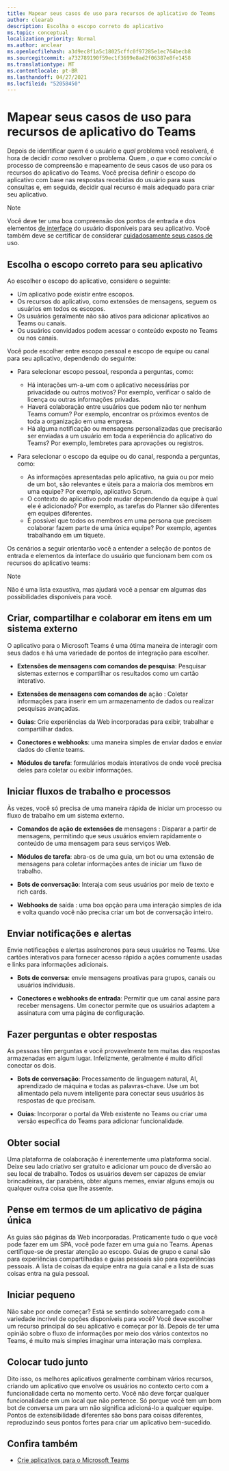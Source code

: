 ```yaml
---
title: Mapear seus casos de uso para recursos de aplicativo do Teams
author: clearab
description: Escolha o escopo correto do aplicativo
ms.topic: conceptual
localization_priority: Normal
ms.author: anclear
ms.openlocfilehash: a3d9ec8f1a5c18025cffc0f97285e1ec764becb8
ms.sourcegitcommit: a732789190f59ec1f3699e8ad2f06387e8fe1458
ms.translationtype: MT
ms.contentlocale: pt-BR
ms.lasthandoff: 04/27/2021
ms.locfileid: "52058450"
---
```

# <a name="map-your-use-cases-to-teams-app-capabilities"></a>Mapear seus casos de uso para recursos de aplicativo do Teams

Depois de identificar *quem* é o usuário e *qual* problema você resolverá, é hora de decidir *como* resolver o problema. Quem , *o que* e como *conclui* o processo de compreensão e mapeamento de seus casos de uso para os recursos do aplicativo do Teams. Você precisa definir o escopo do aplicativo com base nas respostas recebidas do usuário para suas consultas e, em seguida, decidir qual recurso é mais adequado para criar seu aplicativo.

> [!NOTE]
> Você deve ter uma boa compreensão dos pontos de entrada e dos elementos [de interface](../../concepts/extensibility-points.md) do usuário disponíveis para seu aplicativo. Você também deve se certificar de considerar [cuidadosamente seus casos de](../../concepts/design/understand-use-cases.md) uso.

## <a name="choose-the-correct-scope-for-your-app"></a>Escolha o escopo correto para seu aplicativo

Ao escolher o escopo do aplicativo, considere o seguinte:

* Um aplicativo pode existir entre escopos.
* Os recursos do aplicativo, como extensões de mensagens, seguem os usuários em todos os escopos.
* Os usuários geralmente não são ativos para adicionar aplicativos ao Teams ou canais.
* Os usuários convidados podem acessar o conteúdo exposto no Teams ou nos canais.

Você pode escolher entre escopo pessoal e escopo de equipe ou canal para seu aplicativo, dependendo do seguinte:

* Para selecionar escopo pessoal, responda a perguntas, como:
  * Há interações um-a-um com o aplicativo necessárias por privacidade ou outros motivos? Por exemplo, verificar o saldo de licença ou outras informações privadas.
  * Haverá colaboração entre usuários que podem não ter nenhum Teams comum? Por exemplo, encontrar os próximos eventos de toda a organização em uma empresa.
  * Há alguma notificação ou mensagens personalizadas que precisarão ser enviadas a um usuário em toda a experiência do aplicativo do Teams? Por exemplo, lembretes para aprovações ou registros.

* Para selecionar o escopo da equipe ou do canal, responda a perguntas, como: 
  * As informações apresentadas pelo aplicativo, na guia ou por meio de um bot, são relevantes e úteis para a maioria dos membros em uma equipe? Por exemplo, aplicativo Scrum.
  * O contexto do aplicativo pode mudar dependendo da equipe à qual ele é adicionado? Por exemplo, as tarefas do Planner são diferentes em equipes diferentes. 
  * É possível que todos os membros em uma persona que precisem colaborar fazem parte de uma única equipe? Por exemplo, agentes trabalhando em um tíquete.

Os cenários a seguir orientarão você a entender a seleção de pontos de entrada e elementos da interface do usuário que funcionam bem com os recursos do aplicativo teams:

> [!NOTE]
> Não é uma lista exaustiva, mas ajudará você a pensar em algumas das possibilidades disponíveis para você.

## <a name="create-share-and-collaborate-on-items-in-an-external-system"></a>Criar, compartilhar e colaborar em itens em um sistema externo

O aplicativo para o Microsoft Teams é uma ótima maneira de interagir com seus dados e há uma variedade de pontos de integração para escolher.

* **Extensões de mensagens com comandos de pesquisa**: Pesquisar sistemas externos e compartilhar os resultados como um cartão interativo.

* **Extensões de mensagens com comandos de** ação : Coletar informações para inserir em um armazenamento de dados ou realizar pesquisas avançadas.

* **Guias**: Crie experiências da Web incorporadas para exibir, trabalhar e compartilhar dados.

* **Conectores e webhooks**: uma maneira simples de enviar dados e enviar dados do cliente teams.

* **Módulos de tarefa**: formulários modais interativos de onde você precisa deles para coletar ou exibir informações.

## <a name="initiate-workflows-and-processes"></a>Iniciar fluxos de trabalho e processos

Às vezes, você só precisa de uma maneira rápida de iniciar um processo ou fluxo de trabalho em um sistema externo.

* **Comandos de ação de extensões de** mensagens : Disparar a partir de mensagens, permitindo que seus usuários enviem rapidamente o conteúdo de uma mensagem para seus serviços Web.

* **Módulos de tarefa**: abra-os de uma guia, um bot ou uma extensão de mensagens para coletar informações antes de iniciar um fluxo de trabalho.

* **Bots de conversação**: Interaja com seus usuários por meio de texto e rich cards.

* **Webhooks de** saída : uma boa opção para uma interação simples de ida e volta quando você não precisa criar um bot de conversação inteiro.

## <a name="send-notifications-and-alerts"></a>Enviar notificações e alertas

Envie notificações e alertas assíncronos para seus usuários no Teams. Use cartões interativos para fornecer acesso rápido a ações comumente usadas e links para informações adicionais.

* **Bots de conversa:** envie mensagens proativas para grupos, canais ou usuários individuais.

* **Conectores e webhooks de entrada**: Permitir que um canal assine para receber mensagens. Um conector permite que os usuários adaptem a assinatura com uma página de configuração.

## <a name="ask-questions-and-get-answers"></a>Fazer perguntas e obter respostas

As pessoas têm perguntas e você provavelmente tem muitas das respostas armazenadas em algum lugar. Infelizmente, geralmente é muito difícil conectar os dois.

* **Bots de conversação**: Processamento de linguagem natural, AI, aprendizado de máquina e todas as palavras-chave. Use um bot alimentado pela nuvem inteligente para conectar seus usuários às respostas de que precisam.

* **Guias**: Incorporar o portal da Web existente no Teams ou criar uma versão específica do Teams para adicionar funcionalidade.

## <a name="get-social"></a>Obter social

Uma plataforma de colaboração é inerentemente uma plataforma social. Deixe seu lado criativo ser gratuito e adicionar um pouco de diversão ao seu local de trabalho. Todos os usuários devem ser capazes de enviar brincadeiras, dar parabéns, obter alguns memes, enviar alguns emojis ou qualquer outra coisa que lhe assente.

## <a name="think-in-terms-of-a-single-page-app"></a>Pense em termos de um aplicativo de página única

As guias são páginas da Web incorporadas. Praticamente tudo o que você pode fazer em um SPA, você pode fazer em uma guia no Teams. Apenas certifique-se de prestar atenção ao escopo. Guias de grupo e canal são para experiências compartilhadas e guias pessoais são para experiências pessoais. A lista de coisas da equipe entra na guia canal e a lista de suas coisas entra na guia pessoal.

## <a name="start-small"></a>Iniciar pequeno

Não sabe por onde começar? Está se sentindo sobrecarregado com a variedade incrível de opções disponíveis para você? Você deve escolher um recurso principal do seu aplicativo e começar por lá. Depois de ter uma opinião sobre o fluxo de informações por meio dos vários contextos no Teams, é muito mais simples imaginar uma interação mais complexa.

## <a name="put-it-all-together"></a>Colocar tudo junto

Dito isso, os melhores aplicativos geralmente combinam vários recursos, criando um aplicativo que envolve os usuários no contexto certo com a funcionalidade certa no momento certo. Você não deve forçar qualquer funcionalidade em um local que não pertence. Só porque você tem um bom bot de conversa um para um não significa adicioná-lo a qualquer equipe. Pontos de extensibilidade diferentes são bons para coisas diferentes, reproduzindo seus pontos fortes para criar um aplicativo bem-sucedido.

## <a name="see-also"></a>Confira também

- [Crie aplicativos para o Microsoft Teams](../../overview.md)
 

